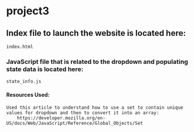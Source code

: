 # project3





## Index file to launch the website is located here:

	index.html

### JavaScript file that is related to the dropdown and populating state data is located here:

	state_info.js 



#### Resources Used:
	Used this article to understand how to use a set to contain unique values for dropdown and then to convert it into an array:
		https://developer.mozilla.org/en-US/docs/Web/JavaScript/Reference/Global_Objects/Set
